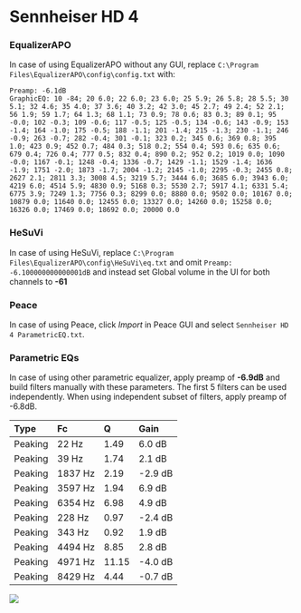 # Sennheiser HD 4

### EqualizerAPO
In case of using EqualizerAPO without any GUI, replace `C:\Program Files\EqualizerAPO\config\config.txt`
with:
```
Preamp: -6.1dB
GraphicEQ: 10 -84; 20 6.0; 22 6.0; 23 6.0; 25 5.9; 26 5.8; 28 5.5; 30 5.1; 32 4.6; 35 4.0; 37 3.6; 40 3.2; 42 3.0; 45 2.7; 49 2.4; 52 2.1; 56 1.9; 59 1.7; 64 1.3; 68 1.1; 73 0.9; 78 0.6; 83 0.3; 89 0.1; 95 -0.0; 102 -0.3; 109 -0.6; 117 -0.5; 125 -0.5; 134 -0.6; 143 -0.9; 153 -1.4; 164 -1.0; 175 -0.5; 188 -1.1; 201 -1.4; 215 -1.3; 230 -1.1; 246 -0.9; 263 -0.7; 282 -0.4; 301 -0.1; 323 0.2; 345 0.6; 369 0.8; 395 1.0; 423 0.9; 452 0.7; 484 0.3; 518 0.2; 554 0.4; 593 0.6; 635 0.6; 679 0.4; 726 0.4; 777 0.5; 832 0.4; 890 0.2; 952 0.2; 1019 0.0; 1090 -0.0; 1167 -0.1; 1248 -0.4; 1336 -0.7; 1429 -1.1; 1529 -1.4; 1636 -1.9; 1751 -2.0; 1873 -1.7; 2004 -1.2; 2145 -1.0; 2295 -0.3; 2455 0.8; 2627 2.1; 2811 3.3; 3008 4.5; 3219 5.7; 3444 6.0; 3685 6.0; 3943 6.0; 4219 6.0; 4514 5.9; 4830 0.9; 5168 0.3; 5530 2.7; 5917 4.1; 6331 5.4; 6775 3.9; 7249 1.3; 7756 0.3; 8299 0.0; 8880 0.0; 9502 0.0; 10167 0.0; 10879 0.0; 11640 0.0; 12455 0.0; 13327 0.0; 14260 0.0; 15258 0.0; 16326 0.0; 17469 0.0; 18692 0.0; 20000 0.0
```

### HeSuVi
In case of using HeSuVi, replace `C:\Program Files\EqualizerAPO\config\HeSuVi\eq.txt` and omit `Preamp:
-6.100000000000001dB` and instead set Global volume in the UI for both channels to **-61**

### Peace
In case of using Peace, click *Import* in Peace GUI and select `Sennheiser HD 4 ParametricEQ.txt`.

### Parametric EQs
In case of using other parametric equalizer, apply preamp of **-6.9dB** and build filters manually
with these parameters. The first 5 filters can be used independently.
When using independent subset of filters, apply preamp of -6.8dB.

| Type    | Fc      |     Q | Gain    |
|:--------|:--------|:------|:--------|
| Peaking | 22 Hz   |  1.49 | 6.0 dB  |
| Peaking | 39 Hz   |  1.74 | 2.1 dB  |
| Peaking | 1837 Hz |  2.19 | -2.9 dB |
| Peaking | 3597 Hz |  1.94 | 6.9 dB  |
| Peaking | 6354 Hz |  6.98 | 4.9 dB  |
| Peaking | 228 Hz  |  0.97 | -2.4 dB |
| Peaking | 343 Hz  |  0.92 | 1.9 dB  |
| Peaking | 4494 Hz |  8.85 | 2.8 dB  |
| Peaking | 4971 Hz | 11.15 | -4.0 dB |
| Peaking | 8429 Hz |  4.44 | -0.7 dB |

![](https://raw.githubusercontent.com/jaakkopasanen/AutoEq/master/results/innerfidelity/sbaf-serious/Sennheiser%20HD%204/Sennheiser%20HD%204.png)